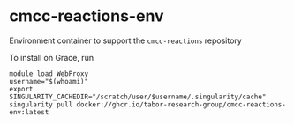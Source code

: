 # cmcc-reactions-env

Environment container to support the `cmcc-reactions` repository

To install on Grace, run

```commandline
module load WebProxy
username="$(whoami)"
export SINGULARITY_CACHEDIR="/scratch/user/$username/.singularity/cache"
singularity pull docker://ghcr.io/tabor-research-group/cmcc-reactions-env:latest
```